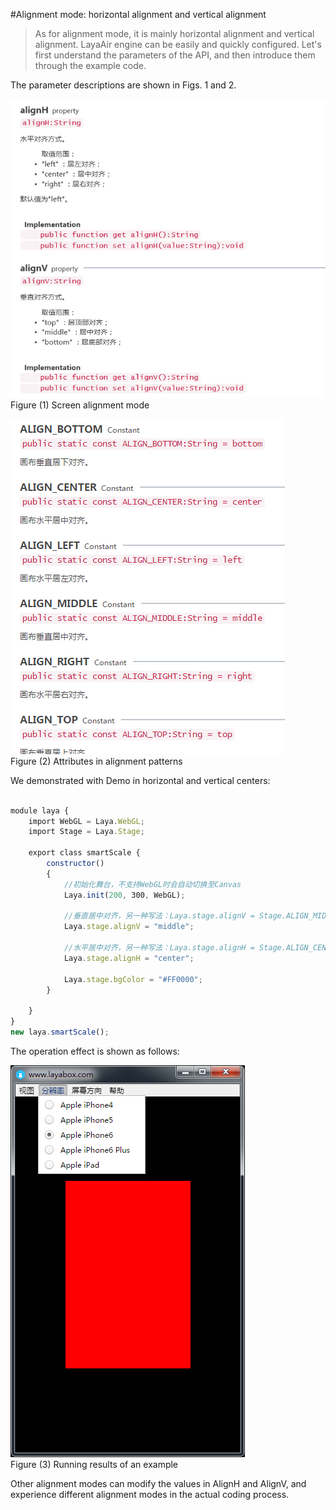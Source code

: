 #Alignment mode: horizontal alignment and vertical alignment

> As for alignment mode, it is mainly horizontal alignment and vertical alignment. LayaAir engine can be easily and quickly configured. Let's first understand the parameters of the API, and then introduce them through the example code.

The parameter descriptions are shown in Figs. 1 and 2.

​![image.png](img/1.png)<br/>
Figure (1) Screen alignment mode



​![blob.png](img/2.png)<br/>
Figure (2) Attributes in alignment patterns



We demonstrated with Demo in horizontal and vertical centers:


```typescript

module laya {
    import WebGL = Laya.WebGL;
    import Stage = Laya.Stage;
 
    export class smartScale {
        constructor()
        {
            //初始化舞台，不支持WebGL时会自动切换至Canvas
            Laya.init(200, 300, WebGL);
        
            //垂直居中对齐，另一种写法：Laya.stage.alignV = Stage.ALIGN_MIDDLE
            Laya.stage.alignV = "middle";
              
            //水平居中对齐，另一种写法：Laya.stage.alignH = Stage.ALIGN_CENTER;
            Laya.stage.alignH = "center";
  
            Laya.stage.bgColor = "#FF0000";
        }
 
    }
}
new laya.smartScale();
```


The operation effect is shown as follows:

​![blob.png](img/3.png)<br/>
Figure (3) Running results of an example

Other alignment modes can modify the values in AlignH and AlignV, and experience different alignment modes in the actual coding process.